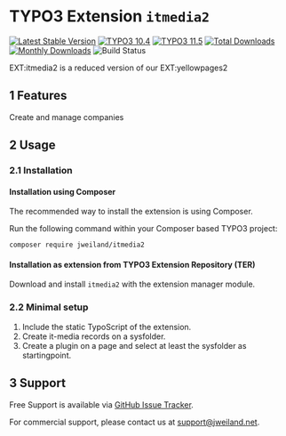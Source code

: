 # TYPO3 Extension `itmedia2`

[![Latest Stable Version](https://poser.pugx.org/jweiland/itmedia2/v/stable.svg)](https://packagist.org/packages/jweiland/itmedia2)
[![TYPO3 10.4](https://img.shields.io/badge/TYPO3-10.4-green.svg)](https://get.typo3.org/version/10)
[![TYPO3 11.5](https://img.shields.io/badge/TYPO3-11.5-green.svg)](https://get.typo3.org/version/11)
[![Total Downloads](https://poser.pugx.org/jweiland/itmedia2/downloads.svg)](https://packagist.org/packages/jweiland/itmedia2)
[![Monthly Downloads](https://poser.pugx.org/jweiland/itmedia2/d/monthly)](https://packagist.org/packages/jweiland/itmedia2)
![Build Status](https://github.com/jweiland-net/itmedia2/actions/workflows/ci.yml/badge.svg)

EXT:itmedia2 is a reduced version of our EXT:yellowpages2

## 1 Features

Create and manage companies

## 2 Usage

### 2.1 Installation

#### Installation using Composer

The recommended way to install the extension is using Composer.

Run the following command within your Composer based TYPO3 project:

```
composer require jweiland/itmedia2
```

#### Installation as extension from TYPO3 Extension Repository (TER)

Download and install `itmedia2` with the extension manager module.

### 2.2 Minimal setup

1) Include the static TypoScript of the extension.
2) Create it-media records on a sysfolder.
3) Create a plugin on a page and select at least the sysfolder as startingpoint.

## 3 Support

Free Support is available via [GitHub Issue Tracker](https://github.com/jweiland-net/itmedia2/issues).

For commercial support, please contact us at [support@jweiland.net](support@jweiland.net).
